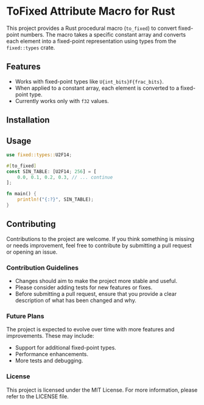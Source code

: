 # ToFixed Attribute Macro for Rust

This project provides a Rust procedural macro (`to_fixed`) to convert fixed-point numbers. The macro takes a specific constant array and converts each element into a fixed-point representation using types from the `fixed::types` crate.

## Features

- Works with fixed-point types like `U{int_bits}F{frac_bits}`.
- When applied to a constant array, each element is converted to a fixed-point type.
- Currently works only with `f32` values.

## Installation

## Usage
```rust
use fixed::types::U2F14;

#[to_fixed]
const SIN_TABLE: [U2F14; 256] = [
    0.0, 0.1, 0.2, 0.3, // ... continue
];

fn main() {
    println!("{:?}", SIN_TABLE);
}
```

## Contributing

Contributions to the project are welcome. If you think something is missing or needs improvement, feel free to contribute by submitting a pull request or opening an issue.

### Contribution Guidelines

- Changes should aim to make the project more stable and useful.
- Please consider adding tests for new features or fixes.
- Before submitting a pull request, ensure that you provide a clear description of what has been changed and why.

### Future Plans

The project is expected to evolve over time with more features and improvements. These may include:

- Support for additional fixed-point types.
- Performance enhancements.
- More tests and debugging.

### License

This project is licensed under the MIT License. For more information, please refer to the LICENSE file.

